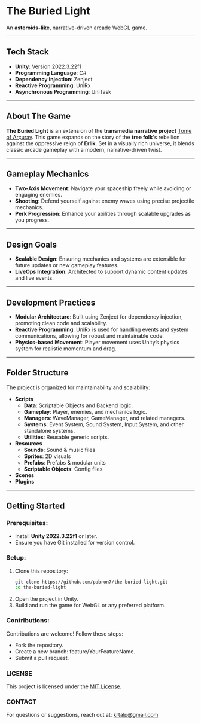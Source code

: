 # **The Buried Light**

An **asteroids-like**, narrative-driven arcade WebGL game.

---

## **Tech Stack**

- **Unity**: Version 2022.3.22f1  
- **Programming Language**: C#  
- **Dependency Injection**: Zenject  
- **Reactive Programming**: UniRx
- **Asynchronous Programming**: UniTask

---

## **About The Game**

**The Buried Light** is an extension of the **transmedia narrative project** [Tome of Arçuray](https://tome-of-arcuray.rasitgr.com/). This game expands on the story of the **tree folk**'s rebellion against the oppressive reign of **Erlik**. Set in a visually rich universe, it blends classic arcade gameplay with a modern, narrative-driven twist.

---

## **Gameplay Mechanics**

- **Two-Axis Movement**: Navigate your spaceship freely while avoiding or engaging enemies.  
- **Shooting**: Defend yourself against enemy waves using precise projectile mechanics.  
- **Perk Progression**: Enhance your abilities through scalable upgrades as you progress.

---

## **Design Goals**

- **Scalable Design**: Ensuring mechanics and systems are extensible for future updates or new gameplay features.  
- **LiveOps Integration**: Architected to support dynamic content updates and live events.

---

## **Development Practices**

- **Modular Architecture**: Built using Zenject for dependency injection, promoting clean code and scalability.  
- **Reactive Programming**: UniRx is used for handling events and system communications, allowing for robust and maintainable code.  
- **Physics-based Movement**: Player movement uses Unity’s physics system for realistic momentum and drag.  

---

## **Folder Structure**

The project is organized for maintainability and scalability:  
- **Scripts**  
  - **Data**: Scriptable Objects and Backend logic.  
  - **Gameplay**: Player, enemies, and mechanics logic.  
  - **Managers**: WaveManager, GameManager, and related managers.  
  - **Systems**: Event System, Sound System, Input System, and other standalone systems.
  - **Utilities**: Reusable generic scripts. 
- **Resources**
  - **Sounds**: Sound & music files
  - **Sprites**: 2D visuals
  - **Prefabs**: Prefabs & modular units
  - **Scriptable Objects**: Config files
- **Scenes**
- **Plugins**

---

## **Getting Started**

### Prerequisites:
- Install **Unity 2022.3.22f1** or later.  
- Ensure you have Git installed for version control.  

### Setup:
1. Clone this repository:  
   ```bash
   git clone https://github.com/pabron7/the-buried-light.git
   cd the-buried-light
2. Open the project in Unity.
3. Build and run the game for WebGL or any preferred platform.

### Contributions:
Contributions are welcome! Follow these steps:

* Fork the repository.
* Create a new branch: feature/YourFeatureName.
* Submit a pull request.

### LICENSE
This project is licensed under the [MIT License](LICENSE).

### CONTACT
For questions or suggestions, reach out at: krtalp@gmail.com
